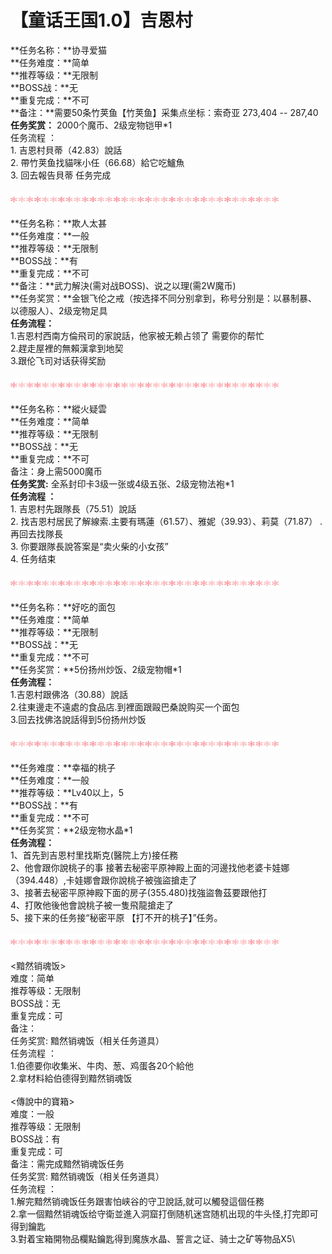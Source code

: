# 【童话王国1.0】吉恩村



**任务名称：**协寻爱猫\
**任务难度：**简单\
**推荐等级：**无限制\
**BOSS战：**无\
**重复完成：**不可\
**备注：**需要50条竹荚鱼【竹荚鱼】采集点坐标：索奇亚   273,404 -- 287,40\
**任务奖赏：** 2000个魔币、2级宠物铠甲\*1\
任务流程 ：\
1\. 吉恩村貝蒂（42.83）說話\
2\. 帶竹荚鱼找貓咪小任（66.68）給它吃鱸魚\
3\. 回去報告貝蒂 任务完成\
\
![](../../../../../.gitbook/assets/1.gif)\
\
**任务名称：**欺人太甚\
**任务难度：**一般\
**推荐等级：**无限制\
**BOSS战：**有\
**重复完成：**不可\
**备注：**武力解決(需对战BOSS)、说之以理(需2W魔币)\
**任务奖赏：**金银飞伦之戒（按选择不同分别拿到，称号分别是：以暴制暴、以德服人）、2级宠物足具\
**任务流程：**\
1.吉恩村西南方倫飛司的家說話，他家被无赖占领了 需要你的帮忙\
2.趕走屋裡的無賴漢拿到地契\
3.跟伦飞司对话获得奖励\
\
![](../../../../../.gitbook/assets/1.gif)\
\
**任务名称：**縱火疑雲\
**任务难度：**简单\
**推荐等级：**无限制\
**BOSS战：**无\
**重复完成：**不可\
备注：身上需5000魔币\
**任务奖赏:** 全系封印卡3级一张或4级五张、2级宠物法袍\*1\
**任务流程 ：**\
1\. 吉恩村先跟隊長（75.51）說話\
2\. 找吉恩村居民了解線索.主要有瑪蓮（61.57）、雅妮（39.93）、莉莫（71.87） .再回去找隊長\
3\. 你要跟隊長說答案是“卖火柴的小女孩”\
4\. 任务结束\
\
![](../../../../../.gitbook/assets/1.gif)\
\
**任务名称：**好吃的面包\
**任务难度：**简单\
**推荐等级：**无限制\
**BOSS战：**无\
**重复完成：**不可\
**任务奖赏：**5份扬州炒饭、2级宠物帽\*1\
**任务流程：**\
1.吉恩村跟佛洛（30.88）說話\
2.往東邊走不遠處的食品店.到裡面跟毆巴桑說购买一个面包\
3.回去找佛洛說話得到5份扬州炒饭\
\
![](../../../../../.gitbook/assets/1.gif)\
\
**任务难度：**幸福的桃子\
**任务难度：**一般\
**推荐等级：**Lv40以上，5\
**BOSS战：**有\
**重复完成：**不可\
**任务奖赏：**2级宠物水晶\*1\
**任务流程：**\
1、首先到吉恩村里找斯克(醫院上方)接任務\
2、他會跟你說桃子的事 接著去秘密平原神殿上面的河邊找他老婆卡娃娜（394.448）,卡娃娜會跟你說桃子被強盜搶走了\
3、接著去秘密平原神殿下面的房子(355.480)找強盜魯茲要跟他打\
4、打敗他後他會說桃子被一隻飛龍搶走了\
5、接下来的任务接“秘密平原 【打不开的桃子】”任务。\
\
![](../../../../../.gitbook/assets/1.gif)\
\
<黯然销魂饭>\
难度：简单\
推荐等级：无限制\
BOSS战：无\
重复完成：可\
备注：\
任务奖赏: 黯然销魂饭（相关任务道具）\
任务流程 ：\
1.伯德要你收集米、牛肉、葱、鸡蛋各20个給他\
2.拿材料給伯德得到黯然销魂饭\
\
<傳說中的寶箱>\
难度：一般\
推荐等级：无限制\
BOSS战：有\
重复完成：可\
备注：需完成黯然销魂饭任务\
任务奖赏: 黯然销魂饭（相关任务道具）\
任务流程 ：\
1.解完黯然销魂饭任务跟害怕峡谷的守卫說話,就可以觸發這個任務\
2.拿一個黯然销魂饭给守衛並進入洞窟打倒随机迷宫随机出现的牛头怪,打完即可得到鑰匙\
3.對着宝箱開物品欄點鑰匙得到魔族水晶、誓言之证、骑士之矿等物品X5\
